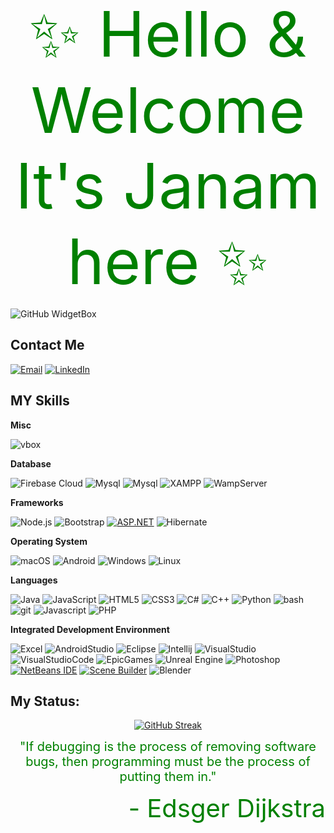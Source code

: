 

<p align="center">
  <span style="color:green; font-size: 100;">✨ Hello & Welcome It's Janam here ✨</span>
</p>

![GitHub WidgetBox](https://github-widgetbox.vercel.app/api/profile?username=janam1003&data=followers,repositories,stars,commits)<br>

## Contact Me 

<a href="mailto:lucasjanamsmile@gmail.com">![Email](https://img.shields.io/badge/Gmail-D14836?style=for-the-badge&logo=gmail&logoColor=white)</a>
<a href="https://www.linkedin.com/in/janam-rai-2b9438182/">![LinkedIn](https://img.shields.io/badge/LinkedIn-0077B5?style=for-the-badge&logo=linkedin&logoColor=white)</a>

## MY Skills

**Misc**

![vbox](https://img.shields.io/badge/VirtualBox-183A61?logo=virtualbox&logoColor=white&style=for-the-badge)

**Database**

![Firebase Cloud](https://img.shields.io/badge/Firebase_Cloud-FFCA28?style=for-the-badge&logo=firebase&logoColor=black)
![Mysql](https://img.shields.io/badge/MySQL-005C84?style=for-the-badge&logo=mysql&logoColor=white)
![Mysql](https://img.shields.io/badge/MongoDB-4EA94B?style=for-the-badge&logo=mongodb&logoColor=white)
![XAMPP](https://img.shields.io/badge/XAMPP-F37623?style=for-the-badge&logo=xampp&logoColor=white)
![WampServer](https://img.shields.io/badge/WampServer-A9181A?style=for-the-badge&logo=wampserver&logoColor=white)

**Frameworks**

![Node.js](https://img.shields.io/badge/Node.js-339933?style=for-the-badge&logo=node.js&logoColor=white)
![Bootstrap](https://img.shields.io/badge/Bootstrap-563D7C?style=for-the-badge&logo=bootstrap&logoColor=white)
[![ASP.NET](https://img.shields.io/badge/ASP.NET-512BD4?style=for-the-badge&logo=.net&logoColor=white)](https://dotnet.microsoft.com/apps/aspnet)
![Hibernate](https://img.shields.io/badge/Hibernate-59666C?style=for-the-badge&logo=Hibernate&logoColor=white)

**Operating System**

![macOS](https://img.shields.io/badge/macOS-000000?style=for-the-badge&logo=apple&logoColor=white)
![Android](https://img.shields.io/badge/Android-3DDC84?style=for-the-badge&logo=android&logoColor=white)
![Windows](https://img.shields.io/badge/Windows-0078D6?style=for-the-badge&logo=windows&logoColor=white)
![Linux](https://img.shields.io/badge/Linux-FCC624?style=for-the-badge&logo=linux&logoColor=black)

**Languages**

![Java](https://img.shields.io/badge/java-%23ED8B00.svg?style=for-the-badge&logo=java&logoColor=white)
![JavaScript](https://img.shields.io/badge/javascript-%23323330.svg?style=for-the-badge&logo=javascript&logoColor=%23F7DF1E)
![HTML5](https://img.shields.io/badge/html5-%23E34F26.svg?style=for-the-badge&logo=html5&logoColor=white)
![CSS3](https://img.shields.io/badge/css3-%231572B6.svg?style=for-the-badge&logo=css3&logoColor=white)
![C#](https://img.shields.io/badge/C%23-00599C?style=for-the-badge&logo=c-sharp&logoColor=white)
![C++](https://img.shields.io/badge/C%2B%2B-00599C?style=for-the-badge&logo=c%2B%2B&logoColor=white)
![Python](https://img.shields.io/badge/Python-3776AB?style=for-the-badge&logo=python&logoColor=white)
![bash](https://img.shields.io/badge/GNU%20Bash-4EAA25?style=for-the-badge&logo=GNU%20Bash&logoColor=white)
![git](https://img.shields.io/badge/GIT-E44C30?style=for-the-badge&logo=git&logoColor=white)
![Javascript](https://img.shields.io/badge/JavaScript-F7DF1E?style=for-the-badge&logo=JavaScript&logoColor=white)
![PHP](https://img.shields.io/badge/PHP-777BB4?style=for-the-badge&logo=php&logoColor=white)

**Integrated Development Environment**

![Excel](https://img.shields.io/badge/Excel-217346?style=for-the-badge&logo=microsoft-excel&logoColor=white)
![AndroidStudio](https://img.shields.io/badge/Android-Studio-3DDC84?style=for-the-badge&logo=android-Studio&logoColor=white)
![Eclipse](https://img.shields.io/badge/Eclipse-2C2255?style=for-the-badge&logo=eclipse&logoColor=white)
![Intellij](https://img.shields.io/badge/IntelliJ_IDEA-000000.svg?style=for-the-badge&logo=intellij-idea&logoColor=white)
![VisualStudio](https://img.shields.io/badge/Visual_Studio-5C2D91?style=for-the-badge&logo=visual%20studio&logoColor=white)
![VisualStudioCode](https://img.shields.io/badge/Visual_Studio_Code-0078D4?style=for-the-badge&logo=visual%20studio%20code&logoColor=white)
![EpicGames](https://img.shields.io/badge/Epic%20Games-313131?style=for-the-badge&logo=Epic%20Games&logoColor=white)
![Unreal Engine](https://img.shields.io/badge/Unreal_Engine-313131?style=for-the-badge&logo=unreal-engine&logoColor=white)
![Photoshop](https://aleen42.github.io/badges/src/photoshop.svg)
[![NetBeans IDE](https://img.shields.io/badge/NetBeans_IDE-1B6AC6?style=for-the-badge&logo=apache%20netbeans%20ide&logoColor=white)](https://netbeans.apache.org/)
[![Scene Builder](https://img.shields.io/badge/Scene_Builder-2E8B57?style=for-the-badge&logo=JavaFX&logoColor=white)](https://gluonhq.com/products/scene-builder/)
![Blender](https://img.shields.io/badge/Blender-F5792A?style=for-the-badge&logo=blender&logoColor=white)

## My Status:

<p align="center">
  <a href="https://git.io/streak-stats"><img src="https://github-readme-streak-stats.herokuapp.com?user=janam1003&theme=submarine-flowers&hide_border=true&border_radius=45" alt="GitHub Streak"></a>
</p>

<p align="center">
  <span style="color:green; font-size: 20px;">
    "If debugging is the process of removing software bugs, then programming must be the process of putting them in."
  </span>
</p>

<p align="right">
  <span style="color:green; font-size: 40;">
     - Edsger Dijkstra
  </span>
</p>


